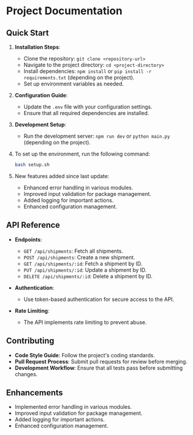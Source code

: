 # Project Documentation

## Quick Start
1. **Installation Steps**:
   - Clone the repository: `git clone <repository-url>`
   - Navigate to the project directory: `cd <project-directory>`
   - Install dependencies: `npm install` or `pip install -r requirements.txt` (depending on the project).
   - Set up environment variables as needed.

2. **Configuration Guide**:
   - Update the `.env` file with your configuration settings.
   - Ensure that all required dependencies are installed.

3. **Development Setup**:
   - Run the development server: `npm run dev` or `python main.py` (depending on the project).

4. To set up the environment, run the following command:
   ```bash
   bash setup.sh
   ```

5. New features added since last update:
   - Enhanced error handling in various modules.
   - Improved input validation for package management.
   - Added logging for important actions.
   - Enhanced configuration management.

## API Reference
- **Endpoints**:
  - `GET /api/shipments`: Fetch all shipments.
  - `POST /api/shipments`: Create a new shipment.
  - `GET /api/shipments/:id`: Fetch a shipment by ID.
  - `PUT /api/shipments/:id`: Update a shipment by ID.
  - `DELETE /api/shipments/:id`: Delete a shipment by ID.

- **Authentication**: 
  - Use token-based authentication for secure access to the API.

- **Rate Limiting**: 
  - The API implements rate limiting to prevent abuse.

## Contributing
- **Code Style Guide**: Follow the project's coding standards.
- **Pull Request Process**: Submit pull requests for review before merging.
- **Development Workflow**: Ensure that all tests pass before submitting changes.

## Enhancements
- Implemented error handling in various modules.
- Improved input validation for package management.
- Added logging for important actions.
- Enhanced configuration management.
